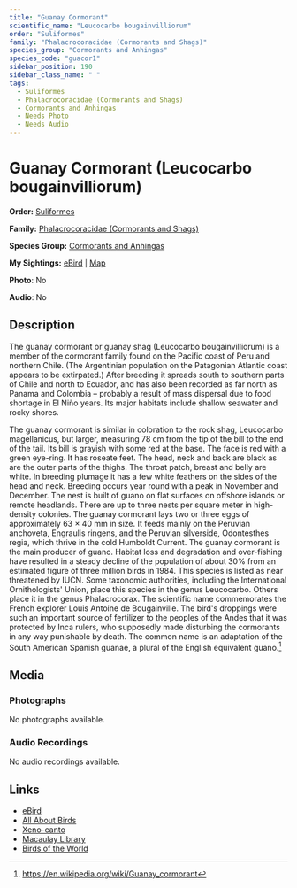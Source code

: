 ```yaml
---
title: "Guanay Cormorant"
scientific_name: "Leucocarbo bougainvilliorum"
order: "Suliformes"
family: "Phalacrocoracidae (Cormorants and Shags)"
species_group: "Cormorants and Anhingas"
species_code: "guacor1"
sidebar_position: 190
sidebar_class_name: " "
tags: 
  - Suliformes
  - Phalacrocoracidae (Cormorants and Shags)
  - Cormorants and Anhingas
  - Needs Photo
  - Needs Audio
---
```


# Guanay Cormorant (Leucocarbo bougainvilliorum)

**Order:** [Suliformes](/tags/suliformes)

**Family:** [Phalacrocoracidae (Cormorants and Shags)](/tags/phalacrocoracidae-cormorants-and-shags)

**Species Group:** [Cormorants and Anhingas](/tags/cormorants-and-anhingas)

**My Sightings:** [eBird](https://ebird.org/lifelist?r=world&time=life&spp=guacor1) | [Map](/map?species_code=guacor1)

**Photo**: No 

**Audio**: No

## Description
The guanay cormorant or guanay shag (Leucocarbo bougainvilliorum) is a member of the cormorant family found on the Pacific coast of Peru and northern Chile.  (The Argentinian population on the Patagonian Atlantic coast appears to be extirpated.) After breeding it spreads south to southern parts of Chile and north to Ecuador, and has also been recorded as far north as Panama and Colombia – probably a result of mass dispersal due to food shortage in El Niño years. Its major habitats include shallow seawater and rocky shores.

The guanay cormorant is similar in coloration to the rock shag, Leucocarbo magellanicus, but larger, measuring 78 cm from the tip of the bill to the end of the tail. Its bill is grayish with some red at the base. The face is red with a green eye-ring. It has roseate feet. The head, neck and back are black as are the outer parts of the thighs. The throat patch, breast and belly are white. In breeding plumage it has a few white feathers on the sides of the head and neck.
Breeding occurs year round with a peak in November and December. The nest is built of guano on flat surfaces on offshore islands or remote headlands. There are up to three nests per square meter in high-density colonies. The guanay cormorant lays two or three eggs of approximately 63 × 40 mm in size.
It feeds mainly on the Peruvian anchoveta, Engraulis ringens, and the Peruvian silverside, Odontesthes regia, which thrive in the cold Humboldt Current. The guanay cormorant is the main producer of guano.
Habitat loss and degradation and over-fishing have resulted in a steady decline of the population of about 30% from an estimated figure of three million birds in 1984. This species is listed as near threatened by IUCN.
Some taxonomic authorities, including the International Ornithologists' Union, place this species in the genus Leucocarbo. Others place it in the genus Phalacrocorax.
The scientific name commemorates the French explorer Louis Antoine de Bougainville. The bird's droppings were such an important source of fertilizer to the peoples of the Andes that it was protected by Inca rulers, who supposedly made disturbing the cormorants in any way punishable by death. The common name is an adaptation of the South American Spanish guanae, a plural of the English equivalent guano.[^1]

[^1]: https://en.wikipedia.org/wiki/Guanay_cormorant

## Media
### Photographs
No photographs available.

### Audio Recordings
No audio recordings available.

## Links
* [eBird](https://ebird.org/species/guacor1) 
* [All About Birds](https://www.allaboutbirds.org/guide/guacor1) 
* [Xeno-canto](https://www.xeno-canto.org/species/leucocarbo-bougainvilliorum) 
* [Macaulay Library](https://search.macaulaylibrary.org/catalog?taxonCode=guacor1&sort=rating_rank_desc)
* [Birds of the World](https://birdsoftheworld.org/bow/species/guacor1)
